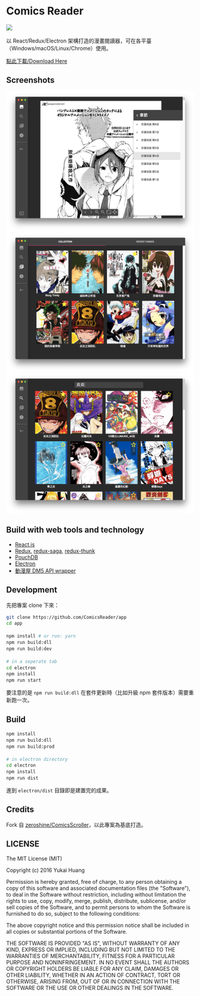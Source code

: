 # Comics Reader

<img src="http://i.imgur.com/tHWdF5a.png" width="200">

以 React/Redux/Electron 架構打造的漫畫閱讀器，可在各平臺（Windows/macOS/Linux/Chrome）使用。

[點此下載/Download Here](https://github.com/ComicsReader/app/releases/latest)

## Screenshots

<img src="docs/images/reader.png?" alt="">

<img src="docs/images/collection.png?" alt="">

<img src="docs/images/search.png?" alt="">

## Build with web tools and technology

* [React.js](https://github.com/facebook/react)
* [Redux](https://github.com/reactjs/redux), [redux-saga](https://github.com/yelouafi/redux-saga), [redux-thunk](https://github.com/gaearon/redux-thunk)
* [PouchDB](https://pouchdb.com/)
* [Electron](http://electron.atom.io/)
* [動漫屋 DM5 API wrapper](https://github.com/ComicsReader/comics-dm5)

## Development

先把專案 clone 下來：

```bash
git clone https://github.com/ComicsReader/app
cd app

npm install # or run: yarn
npm run build:dll
npm run build:dev

# in a seperate tab
cd electron
npm install
npm run start
```

要注意的是 `npm run build:dll` 在套件更新時（比如升級 npm 套件版本）需要重新跑一次。

## Build

```bash
npm install
npm run build:dll
npm run build:prod

# in electron directory
cd electron
npm install
npm run dist
```

進到 `electron/dist` 目錄即是建置完的成果。

## Credits

Fork 自 [zeroshine/ComicsScroller](https://github.com/zeroshine/ComicsScroller)，以此專案為基底打造。


## LICENSE

The MIT License (MIT)

Copyright (c) 2016 Yukai Huang

Permission is hereby granted, free of charge, to any person obtaining a copy of this software and associated documentation files (the "Software"), to deal in the Software without restriction, including without limitation the rights to use, copy, modify, merge, publish, distribute, sublicense, and/or sell copies of the Software, and to permit persons to whom the Software is furnished to do so, subject to the following conditions:

The above copyright notice and this permission notice shall be included in all copies or substantial portions of the Software.

THE SOFTWARE IS PROVIDED "AS IS", WITHOUT WARRANTY OF ANY KIND, EXPRESS OR IMPLIED, INCLUDING BUT NOT LIMITED TO THE WARRANTIES OF MERCHANTABILITY, FITNESS FOR A PARTICULAR PURPOSE AND NONINFRINGEMENT. IN NO EVENT SHALL THE AUTHORS OR COPYRIGHT HOLDERS BE LIABLE FOR ANY CLAIM, DAMAGES OR OTHER LIABILITY, WHETHER IN AN ACTION OF CONTRACT, TORT OR OTHERWISE, ARISING FROM, OUT OF OR IN CONNECTION WITH THE SOFTWARE OR THE USE OR OTHER DEALINGS IN THE SOFTWARE.

